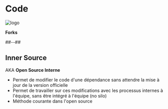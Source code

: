 <!-- .slide: class="transition bg-pink" -->
# Code
![logo](./assets/images/services/repos/logo.svg)

**Forks**

##--##
## Inner Source

AKA **Open Source Interne**
- Permet de modifier le code d'une dépendance sans attendre la mise à jour de la version officielle
- Permet de travailler sur ces modifications avec les processus internes à l'équipe, sans être intégré à l'équipe (no silo)
- Méthode courante dans l'open source 

